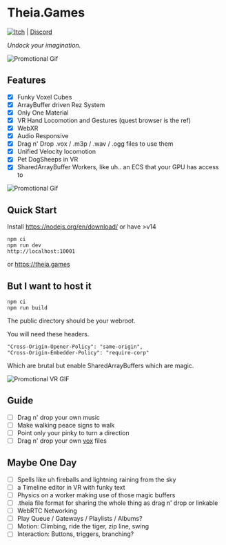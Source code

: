 # Theia.Games

[![Itch](https://github.com/AGoblinKing/theia.games/actions/workflows/itch.yml/badge.svg)](https://github.com/AGoblinKing/theia.games/actions/workflows/itch.yml)
| [Discord](https://discord.gg/bPq8U3zhvy)

_Undock your imagination._

![Promotional Gif](./public/image/promo.gif)

## Features

- [x] Funky Voxel Cubes
- [x] ArrayBuffer driven Rez System
- [x] Only One Material
- [x] VR Hand Locomotion and Gestures (quest browser is the ref)
- [x] WebXR
- [x] Audio Responsive
- [x] Drag n' Drop .vox / .m3p / .wav / .ogg files to use them
- [x] Unified Velocity locomotion
- [x] Pet DogSheeps in VR
- [x] SharedArrayBuffer Workers, like uh.. an ECS that your GPU has access to

![Promotional Gif](./public/image/interaction.gif)

## Quick Start

Install https://nodejs.org/en/download/ or have >v14

```
npm ci
npm run dev
http://localhost:10001
```

or https://theia.games

## But I want to host it

```
npm ci
npm run build
```

The public directory should be your webroot.

You will need these headers.

```
"Cross-Origin-Opener-Policy": "same-origin",
"Cross-Origin-Embedder-Policy": "require-corp"
```

Which are brutal but enable SharedArrayBuffers which are magic.

![Promotional VR GIF](./public/image/vr.gif)

## Guide

- [ ] Drag n' drop your own music
- [ ] Make walking peace signs to walk
- [ ] Point only your pinky to turn a direction
- [ ] Drag n' drop your own [vox](https://ephtracy.github.io/) files

## Maybe One Day

- [ ] Spells like uh fireballs and lightning raining from the sky
- [ ] a Timeline editor in VR with funky text
- [ ] Physics on a worker making use of those magic buffers
- [ ] .theia file format for sharing the whole thing as drag n' drop or linkable
- [ ] WebRTC Networking
- [ ] Play Queue / Gateways / Playlists / Albums?
- [ ] Motion: Climbing, ride the tiger, zip line, swing
- [ ] Interaction: Buttons, triggers, branching?

